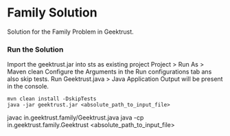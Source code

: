 # Family Solution

Solution for the Family Problem in Geektrust.

### Run the Solution
Import the geektrust.jar into sts as existing project
Project > Run As > Maven clean
Configure the Arguments in the Run configurations tab ans also skip tests.
Run Geektrust.java > Java Application
Output will be present in the console.

```
mvn clean install -DskipTests
java -jar geektrust.jar <absolute_path_to_input_file>
```
javac in.geektrust.family/Geektrust.java
java -cp in.geektrust.family.Geektrust <absolute_path_to_input_file>
```
